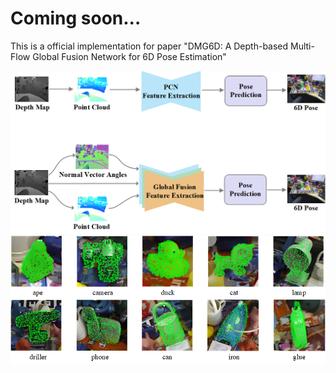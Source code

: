 # Coming soon...

This is a official implementation for paper "DMG6D: A Depth-based Multi-Flow Global Fusion Network for 6D Pose Estimation"

<img src="figs\1.png" alt="1" style="zoom: 67%;" />



<img src="figs\2.png" alt="2" style="zoom: 67%;" />


